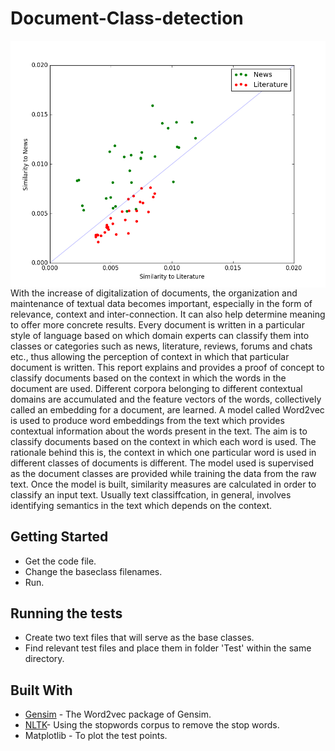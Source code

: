 # Document-Class-detection
<img src="plot_2.png" align="right" />
With the increase of digitalization of documents, the organization and maintenance of textual data becomes important, especially in the form of relevance, context and inter-connection.  It can also help determine meaning to offer more concrete results. Every document is written in a particular style of language based on which domain experts can classify them into classes or categories such as news, literature, reviews, forums and chats etc., thus allowing the perception of context in which that particular document is written. This report explains and provides a proof of concept to classify documents based on the context in which the words in the document are used. Different corpora belonging to different contextual domains
are accumulated and the feature vectors of the words, collectively called an embedding for a document, are learned. A model called Word2vec is used to produce word embeddings from the text which provides contextual information about the words present in the text.
The aim is to classify documents based on the context in which each word is used. The rationale behind this is, the context in which one particular word is used in different classes of documents is different. The model used is supervised as the document classes are provided while training the data from the raw text. Once the model is built, similarity measures are calculated in order to classify an input text. Usually text classiffcation, in general, involves identifying semantics in the text which depends on the context. 

## Getting Started
* Get the code file.
* Change the baseclass filenames.
* Run.

## Running the tests
* Create two text files that will serve as the base classes.
* Find relevant test files and place them in folder 'Test' within the same directory.

## Built With
* [Gensim](https://radimrehurek.com/gensim/install.html) -  The Word2vec package of Gensim.
* [NLTK](http://www.nltk.org/install.html)- Using the stopwords corpus to remove the stop words.
* Matplotlib - To plot the test points.